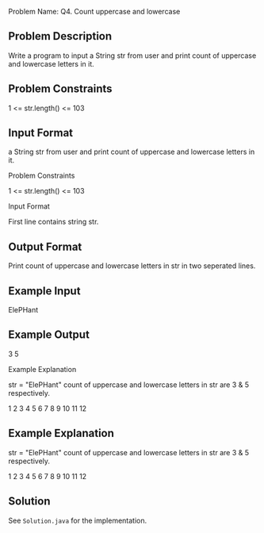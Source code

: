 Problem Name: Q4. Count uppercase and lowercase

## Problem Description

Write a program to input a String str from user and print count of uppercase and lowercase letters in it.

## Problem Constraints

1 <= str.length() <= 103

## Input Format

a String str from user and print count of uppercase and lowercase letters in it.

Problem Constraints

1 <= str.length() <= 103

Input Format

First line contains string str.

## Output Format

Print count of uppercase and lowercase letters in str in two seperated lines.

## Example Input

ElePHant

## Example Output

3
5

Example Explanation

str = "ElePHant"
count of uppercase and lowercase letters in str are 3 & 5 respectively.

1
2
3
4
5
6
7
8
9
10
11
12

## Example Explanation

str = "ElePHant"
count of uppercase and lowercase letters in str are 3 & 5 respectively.

1
2
3
4
5
6
7
8
9
10
11
12

## Solution

See `Solution.java` for the implementation.